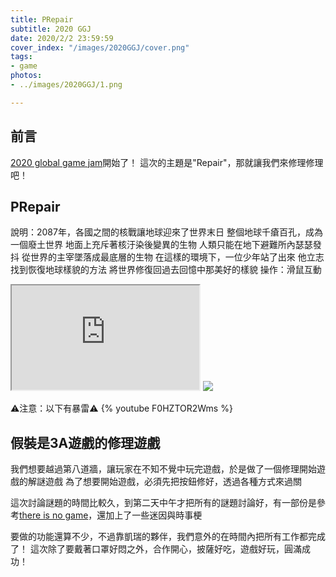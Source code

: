 ```yaml
---
title: PRepair
subtitle: 2020 GGJ
date: 2020/2/2 23:59:59
cover_index: "/images/2020GGJ/cover.png"
tags:
- game
photos:
- ../images/2020GGJ/1.png

---
```


## 前言
[2020 global game jam](https://globalgamejam.org/2020/games)開始了！
這次的主題是"Repair"，那就讓我們來修理修理吧！

## PRepair
說明：2087年，各國之間的核戰讓地球迎來了世界末日 整個地球千瘡百孔，成為一個廢土世界 地面上充斥著核汙染後變異的生物 人類只能在地下避難所內瑟瑟發抖 從世界的主宰墜落成最底層的生物 在這樣的環境下，一位少年站了出來 他立志找到恢復地球樣貌的方法 將世界修復回過去回憶中那美好的樣貌
操作：滑鼠互動

<iframe class="itch_and_ghcard" src="https://itch.io/embed/560188?linkback=true" height="167px"> </iframe>
<a href="https://github.com/aekly268/Repair"><img class="itch_and_ghcard" src="https://gh-card.dev/repos/aekly268/Repair.svg"></a>

⚠️注意：以下有暴雷⚠️
{% youtube F0HZTOR2Wms %}

## 假裝是3A遊戲的修理遊戲
我們想要越過第八道牆，讓玩家在不知不覺中玩完遊戲，於是做了一個修理開始遊戲的解謎遊戲
為了想要開始遊戲，必須先把按鈕修好，透過各種方式來過關

這次討論謎題的時間比較久，到第二天中午才把所有的謎題討論好，有一部份是參考[there is no game](https://www.youtube.com/watch?v=HSCg1GcZFns)，還加上了一些迷因與時事梗

要做的功能還算不少，不過靠凱瑞的夥伴，我們意外的在時間內把所有工作都完成了！
這次除了要戴著口罩好悶之外，合作開心，披薩好吃，遊戲好玩，圓滿成功！
